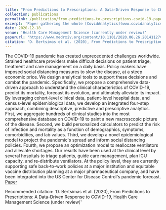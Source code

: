 ```yaml
---
title: "From Predictions to Prescriptions: A Data-Driven Response to COVID-19"
collection: publications
permalink: /publication/from-predictions-to-prescriptions-covid-19-paper
excerpt: 'Paper gathering the whole [CovidAnalytics](www.covidanalytics.io) research effort, with applications of Operations Research and Management Science spanning personalized medicine, optimal resource allocation, and epidemiological modeling.'
date: 2020-12-18
venue: 'Health Care Management Science (currently under review)'
paperurl: 'https://www.medrxiv.org/content/10.1101/2020.06.26.20141127v1.full.pdf'
citation: 'D. Bertsimas et al. (2020), From Predictions to Prescriptions: A Data-Driven Response to COVID-19, Health Care Management Science (under review).'
---
```

The COVID-19 pandemic has created unprecedented challenges worldwide. Strained healthcare providers make difficult decisions on patient triage, treatment and care management on a daily basis. Policy makers have imposed social distancing measures to slow the disease, at a steep economic price. We design analytical tools to support these decisions and combat the pandemic. Specifically, we propose a comprehensive data-driven approach to understand the clinical characteristics of COVID-19, predict its mortality, forecast its evolution, and ultimately alleviate its impact. By leveraging cohort-level clinical data, patient-level hospital data, and census-level epidemiological data, we develop an integrated four-step approach, combining descriptive, predictive and prescriptive analytics. First, we aggregate hundreds of clinical studies into the most comprehensive database on COVID-19 to paint a new macroscopic picture of the disease. Second, we build personalized calculators to predict the risk of infection and mortality as a function of demographics, symptoms, comorbidities, and lab values. Third, we develop a novel epidemiological model to project the pandemic's spread and inform social distancing policies. Fourth, we propose an optimization model to reallocate ventilators and alleviate shortages. Our results have been used at the clinical level by several hospitals to triage patients, guide care management, plan ICU capacity, and re-distribute ventilators. At the policy level, they are currently supporting safe back-to-work policies at a major institution and equitable vaccine distribution planning at a major pharmaceutical company, and have been integrated into the US Center for Disease Control's pandemic forecast.
[Paper](http://hamzatazib.github.io/files/From_predictions_to_prescriptions-A_data-driven_response_to_COVID-19.pdf)

Recommended citation: 'D. Bertsimas et al. (2020), From Predictions to Prescriptions: A Data-Driven Response to COVID-19, Health Care Management Science (under review)'
